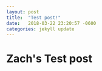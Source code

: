 ```yaml
---
layout: post
title:  "Test post!"
date:   2018-03-22 23:20:57 -0600
categories: jekyll update
---
```


# Zach's Test post